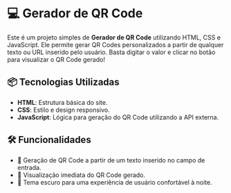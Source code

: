 # 💻 Gerador de QR Code

Este é um projeto simples de **Gerador de QR Code** utilizando HTML, CSS e JavaScript. Ele permite gerar QR Codes personalizados a partir de qualquer texto ou URL inserido pelo usuário. Basta digitar o valor e clicar no botão para visualizar o QR Code gerado!

## 📦 Tecnologias Utilizadas

- **HTML**: Estrutura básica do site.
- **CSS**: Estilo e design responsivo.
- **JavaScript**: Lógica para geração do QR Code utilizando a API externa.

## 🛠️ **Funcionalidades**
- 🔄 Geração de QR Code a partir de um texto inserido no campo de entrada.
- 📲 Visualização imediata do QR Code gerado.
- 🌙 Tema escuro para uma experiência de usuário confortável à noite.
